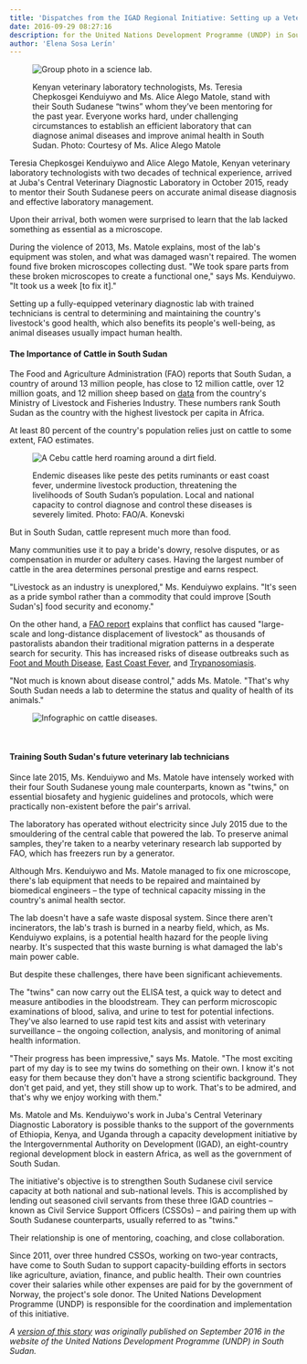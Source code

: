 ```yaml
---
title: 'Dispatches from the IGAD Regional Initiative: Setting up a Veterinary Diagnostic Lab in Juba, South Sudan'
date: 2016-09-29 08:27:16
description: for the United Nations Development Programme (UNDP) in South Sudan. (September 2016)
author: 'Elena Sosa Lerín'
---
```

<figure>
<img data-src="https://res.cloudinary.com/esarin72/image/upload/c_fit,h_324,q_auto,w_500/v1603325519/articles/01_VetLab_edit-001_mlbp17.jpg" loading="lazy" alt="Group photo in a science lab." class="lazyload">
<figcaption>
    <p>Kenyan veterinary laboratory technologists, Ms. Teresia Chepkosgei Kenduiywo and Ms. Alice Alego Matole, stand with their South Sudanese “twins” whom they’ve been mentoring for the past year. Everyone works hard, under challenging circumstances to establish an efficient laboratory that can diagnose animal diseases and improve animal health in South Sudan.<span class="thick"> Photo:</span> Courtesy of Ms. Alice Alego Matole</p>
</figcaption>
</figure>

Teresia Chepkosgei Kenduiywo and Alice Alego Matole, Kenyan veterinary laboratory technologists with two decades of technical experience, arrived at Juba's Central Veterinary Diagnostic Laboratory in October 2015, ready to mentor their South Sudanese peers on accurate animal disease diagnosis and effective laboratory management.


Upon their arrival, both women were surprised to learn that the lab lacked something as essential as a microscope.

During the violence of 2013, Ms. Matole explains, most of the lab's equipment was stolen, and what was damaged wasn't repaired. The women found five broken microscopes collecting dust.
 "We took spare parts from these broken microscopes to create a functional one," says Ms. Kenduiywo. "It took us a week [to fix it]."

Setting up a fully-equipped veterinary diagnostic lab with trained technicians is central to determining and maintaining the country's livestock's good health, which also benefits its people's well-being, as animal diseases usually impact human health.

#### The Importance of Cattle in South Sudan

The Food and Agriculture Administration (FAO) reports that South Sudan, a country of around 13 million people, has close to 12 million cattle, over 12 million goats, and 12 million sheep based on <a href="http://www.ipsnews.net/2014/05/south-sudans-livestock-outnumbering-people-ruining-environment/">data</a> from the country's Ministry of Livestock and Fisheries Industry. These numbers rank South Sudan as the country with the highest livestock per capita in Africa.

At least 80 percent of the country's population relies just on cattle to some extent, FAO estimates.

<figure>
<img data-src="https://res.cloudinary.com/esarin72/image/upload/q_auto/v1603325690/articles/FAO_cattle_uutbny.jpg" loading="lazy" alt="A Cebu cattle herd roaming around a dirt field." class="lazyload">
<figcaption>
<p>Endemic diseases like peste des petits ruminants or east coast fever, undermine livestock production, threatening the livelihoods of South Sudan’s population. Local and national capacity to control diagnose and control these diseases is severely limited.<span class="thick"> Photo:</span> FAO/A. Konevski</p>
</figcaption>
</figure>

But in South Sudan, cattle represent much more than food.

Many communities use it to pay a bride's dowry, resolve disputes, or as compensation in murder or adultery cases. Having the largest number of cattle in the area determines personal prestige and earns respect.

"Livestock as an industry is unexplored," Ms. Kenduiywo explains. "It's seen as a pride symbol rather than a commodity that could improve [South Sudan's] food security and economy."

On the other hand, a <a href="http://www.fao.org/fileadmin/user_upload/emergencies/docs/FAO%20Livestock%20Alert%20(December%202014).pdf" target="blank">FAO report</a> explains that conflict has caused "large-scale and long-distance displacement of livestock" as thousands of pastoralists abandon their traditional migration patterns in a desperate search for security. This has increased risks of disease outbreaks such as <A href="https://www.merckvetmanual.com/generalized-conditions/foot-and-mouth-disease/overview-of-foot-and-mouth-disease?redirectid=18904">Foot and Mouth Disease</a>, <a href="https://www.merckvetmanual.com/circulatory-system/blood-parasites/theileriases?redirectid=18301">East Coast Fever</a>, and <a href="https://www.merckvetmanual.com/circulatory-system/blood-parasites/trypanosomiasis?redirectid=18302&qt=Trypanosomiasis%20&alt=sh">Trypanosomiasis<a/>. 

"Not much is known about disease control," adds Ms. Matole. "That's why South Sudan needs a lab to determine the status and quality of health of its animals." 

<figure>
<img data-src="https://res.cloudinary.com/esarin72/image/upload/q_auto/v1603329037/articles/infographic_animaldisease__moiw9z.png" loading="lazy" alt="Infographic on cattle diseases." class="lazyload">
</figure>
<br>

#### Training South Sudan's future veterinary lab technicians

Since late 2015, Ms. Kenduiywo and Ms. Matole have intensely worked with their four South Sudanese young male counterparts, known as "twins," on essential biosafety and hygienic guidelines and protocols, which were practically non-existent before the pair's arrival.

The laboratory has operated without electricity since July 2015 due to the smouldering of the central cable that powered the lab. To preserve animal samples, they're taken to a nearby veterinary research lab supported by FAO, which has freezers run by a generator. 

Although Mrs. Kenduiywo and Ms. Matole managed to fix one microscope, there's lab equipment that needs to be repaired and maintained by biomedical engineers – the type of technical capacity missing in the country's animal health sector.

The lab doesn't have a safe waste disposal system. Since there aren't incinerators, the lab's trash is burned in a nearby field, which, as Ms. Kenduiywo explains, is a potential health hazard for the people living nearby. It's suspected that this waste burning is what damaged the lab's main power cable.

But despite these challenges, there have been significant achievements.

The "twins" can now carry out the ELISA test, a quick way to detect and measure antibodies in the bloodstream. They can perform microscopic examinations of blood, saliva, and urine to test for potential infections. They've also learned to use rapid test kits and assist with veterinary surveillance – the ongoing collection, analysis, and monitoring of animal health information. 

"Their progress has been impressive," says Ms. Matole. "The most exciting part of my day is to see my twins do something on their own. I know it's not easy for them because they don't have a strong scientific background. They don't get paid, and yet, they still show up to work. That's to be admired, and that's why we enjoy working with them."

Ms. Matole and Ms. Kenduiywo's work in Juba's Central Veterinary Diagnostic Laboratory is possible thanks to the support of the governments of Ethiopia, Kenya, and Uganda through a capacity development initiative by the Intergovernmental Authority on Development (IGAD), an eight-country regional development block in eastern Africa, as well as the government of South Sudan.

The initiative's objective is to strengthen South Sudanese civil service capacity at both national and sub-national levels. This is accomplished by lending out seasoned civil servants from these three IGAD countries – known as Civil Service Support Officers (CSSOs) – and pairing them up with South Sudanese counterparts, usually referred to as "twins."

Their relationship is one of mentoring, coaching, and close collaboration.

Since 2011, over three hundred CSSOs, working on two-year contracts, have come to South Sudan to support capacity-building efforts in sectors like agriculture, aviation, finance, and public health. Their own countries cover their salaries while other expenses are paid for by the government of Norway, the project's sole donor. The United Nations Development Programme (UNDP) is responsible for the coordination and implementation of this initiative.

*A <a href="https://www.ss.undp.org/content/south_sudan/en/home/presscenter/articles/2016/09/29/dispatches-from-the-igad-regional-initiative-setting-up-a-veterinary-diagnostic-laboratory-in-juba-south-sudan.html" target="blank">version of this story</a> was originally published on September 2016 in the website of the United Nations Development Programme (UNDP) in South Sudan.*





